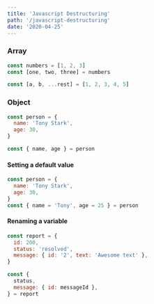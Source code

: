 ```yaml
---
title: 'Javascript Destructuring'
path: '/javascript-destructuring'
date: '2020-04-25'
---
```


### Array

```javascript
const numbers = [1, 2, 3]
const [one, two, three] = numbers

const [a, b, ...rest] = [1, 2, 3, 4, 5]
```

### Object

```javascript
const person = {
  name: 'Tony Stark',
  age: 30,
}

const { name, age } = person
```

#### Setting a default value

```javascript
const person = {
  name: 'Tony Stark',
  age: 30,
}
const { name = 'Tony', age = 25 } = person
```

#### Renaming a variable

```javascript
const report = {
  id: 200,
  status: 'resolved',
  message: { id: '2', text: 'Awesome text' },
}

const {
  status,
  message: { id: messageId },
} = report
```
